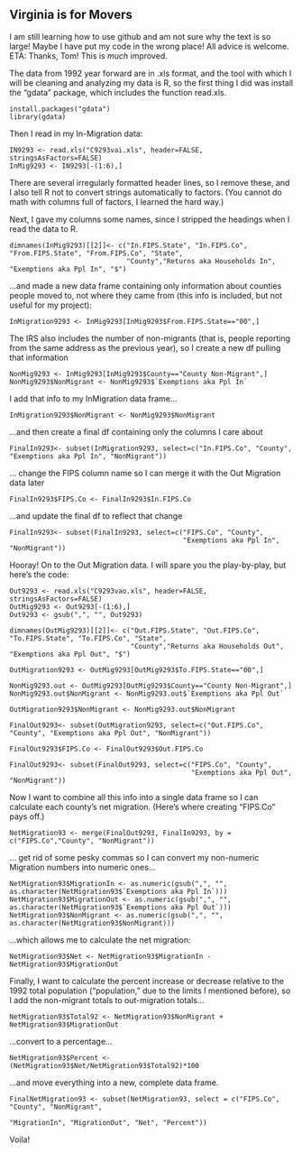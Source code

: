 ## Virginia is for Movers
I am still learning how to use github and am not sure why the text is so large! Maybe I have put my code in the wrong place! All advice is welcome.
ETA: Thanks, Tom! This is *much* improved.

The data from 1992 year forward are in .xls format, and the tool with which I will be cleaning and analyzing my data is R, so the first thing I did was install the “gdata” package, which includes the function read.xls.
```
install.packages("gdata")
library(gdata)
```
Then I read in my In-Migration data:
```
IN9293 <- read.xls("C9293vai.xls", header=FALSE, stringsAsFactors=FALSE)
InMig9293 <- IN9293[-(1:6),]
```
There are several irregularly formatted header lines, so I remove these, and I also tell R not to convert strings automatically to factors. (You cannot do math with columns full of factors, I learned the hard way.)

Next, I gave my columns some names, since I stripped the headings when I read the data to R.
```
dimnames(InMig9293)[[2]]<- c("In.FIPS.State", "In.FIPS.Co", "From.FIPS.State", "From.FIPS.Co", "State", 
                             "County","Returns aka Households In", "Exemptions aka Ppl In", "$")
 ```
 
…and made a new data frame containing only information about counties people moved to, not where they came from (this info is included, but not useful for my project):
```
InMigration9293 <- InMig9293[InMig9293$From.FIPS.State=="00",]
```

The IRS also includes the number of non-migrants (that is, people reporting from the same address as the previous year), so I create a new df pulling that information 
```
NonMig9293 <- InMig9293[InMig9293$County=="County Non-Migrant",]
NonMig9293$NonMigrant <- NonMig9293$`Exemptions aka Ppl In`
```
I add that info to my InMigration data frame…
```
InMigration9293$NonMigrant <- NonMig9293$NonMigrant
```
…and then create a final df containing only the columns I care about
```
FinalIn9293<- subset(InMigration9293, select=c("In.FIPS.Co", "County", "Exemptions aka Ppl In", "NonMigrant"))
```
… change the FIPS column name so I can merge it with the Out Migration data later
```
FinalIn9293$FIPS.Co <- FinalIn9293$In.FIPS.Co
```
…and update the final df to reflect that change
```
FinalIn9293<- subset(FinalIn9293, select=c("FIPS.Co", "County", 
                                           "Exemptions aka Ppl In", "NonMigrant"))
```
Hooray! On to the Out Migration data. I will spare you the play-by-play, but here’s the code:
```
Out9293 <- read.xls("C9293vao.xls", header=FALSE, stringsAsFactors=FALSE)
OutMig9293 <- Out9293[-(1:6),]
Out9293 <- gsub(",", "", Out9293)

dimnames(OutMig9293)[[2]]<- c("Out.FIPS.State", "Out.FIPS.Co", "To.FIPS.State", "To.FIPS.Co", "State", 
                              "County","Returns aka Households Out", "Exemptions aka Ppl Out", "$")

OutMigration9293 <- OutMig9293[OutMig9293$To.FIPS.State=="00",]

NonMig9293.out <- OutMig9293[OutMig9293$County=="County Non-Migrant",]
NonMig9293.out$NonMigrant <- NonMig9293.out$`Exemptions aka Ppl Out`

OutMigration9293$NonMigrant <- NonMig9293.out$NonMigrant

FinalOut9293<- subset(OutMigration9293, select=c("Out.FIPS.Co", "County", "Exemptions aka Ppl Out", "NonMigrant"))

FinalOut9293$FIPS.Co <- FinalOut9293$Out.FIPS.Co

FinalOut9293<- subset(FinalOut9293, select=c("FIPS.Co", "County", 
                                             "Exemptions aka Ppl Out", "NonMigrant"))
```

Now I want to combine all this info into a single data frame so I can calculate each county’s net migration. (Here’s where creating “FIPS.Co” pays off.)
```
NetMigration93 <- merge(FinalOut9293, FinalIn9293, by = c("FIPS.Co","County", "NonMigrant")) 
```
… get rid of some pesky commas so I can convert my non-numeric Migration numbers into numeric ones…
```
NetMigration93$MigrationIn <- as.numeric(gsub(",", "", as.character(NetMigration93$`Exemptions aka Ppl In`)))
NetMigration93$MigrationOut <- as.numeric(gsub(",", "", as.character(NetMigration93$`Exemptions aka Ppl Out`)))
NetMigration93$NonMigrant <- as.numeric(gsub(",", "", as.character(NetMigration93$NonMigrant)))
```

…which allows me to calculate the net migration:
```
NetMigration93$Net <- NetMigration93$MigrationIn - NetMigration93$MigrationOut
```
Finally, I want to calculate the percent increase or decrease relative to the 1992 total population (“population,” due to the limits I mentioned before), so I add the non-migrant totals to out-migration totals…
```
NetMigration93$Total92 <- NetMigration93$NonMigrant + NetMigration93$MigrationOut
```
…convert to a percentage…
```
NetMigration93$Percent <- (NetMigration93$Net/NetMigration93$Total92)*100
```
…and move everything into a new, complete data frame.
```
FinalNetMigration93 <- subset(NetMigration93, select = c("FIPS.Co", "County", "NonMigrant",
                                                         "MigrationIn", "MigrationOut", "Net", "Percent"))
```
Voila! 
